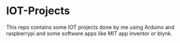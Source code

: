 # IOT-Projects
This repo contains some IOT projects done by me using Arduino and raspberrypi and some software apps like MIT app inventor or blynk.
